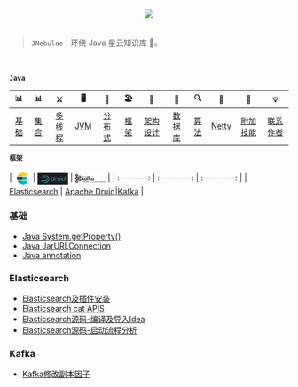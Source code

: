 
<div align="center">  

<img src="http://5b0988e595225.cdn.sohucs.com/images/20180107/7c9e6cd0d3f44c9ab6d7545dc60839d3.gif" width=""/> 
<br/>

</div><br>


> `JNebulae`：环绕 Java 星云知识库 :milky_way:。

<br/>

**`Java`**

| 📊 | 📊 |⚔️ | 🖥 | 🚏 | 🏖  | 🌁| 📮 | 🔍 | 🚀 | 🌈 |💡|
| :--------: | :--------: | :---------: | :---------: | :---------: | :---------: | :---------:| :---------: | :-------: | :-------:| :------:|:------:|
| [基础](#基础) | [集合](#常用集合) | [多线程](#java-多线程)|[JVM](#jvm) | [分布式](#分布式相关) |[框架](#常用框架第三方组件)|[架构设计](#架构设计)| [数据库](#db-相关) |[算法](#数据结构与算法)|[Netty](#netty-相关)| [附加技能](#附加技能)|[联系作者](#联系作者) |


**`框架`**

| <img src="docs/images/elasticsearch_icon.jpg" width="30" hegiht="30" align=center /> | 
 <img src="docs/images/apache druid.png" width="55" hegiht="55" align=center /> |
 <img src="docs/images/kafka_icon.png" width="55" hegiht="55" align=center /> |
| :--------: | :---------: | :---------: |
| [Elasticsearch](#Elasticsearch) | [Apache Druid](#Apache-Druid)|[Kafka](#Kafka) |


### 基础
- [Java System.getProperty()](https://github.com/xinzhuxiansheng/blog-notes/blob/master/Java/Java%20System.getProperty().md)
- [Java JarURLConnection](https://github.com/xinzhuxiansheng/blog-notes/blob/master/Java/Java%20JarURLConnection.md)
- [Java annotation](https://github.com/xinzhuxiansheng/blog-notes/blob/master/Java/Java%20annotation.md)



###  Elasticsearch  
- [Elasticsearch及插件安装](https://github.com/xinzhuxiansheng/blog-notes/blob/master/Elasticsearch/Elasticsearch%E5%8F%8A%E6%8F%92%E4%BB%B6%E5%AE%89%E8%A3%85.md)
- [Elasticsearch cat APIS](https://github.com/xinzhuxiansheng/blog-notes/blob/master/Elasticsearch/Elasticsearch%20cat%20APIS.md)
- [Elasticsearch源码-编译及导入Idea](https://github.com/xinzhuxiansheng/blog-notes/blob/master/Elasticsearch/Elasticsearch%E6%BA%90%E7%A0%81%E7%BC%96%E8%AF%91%E5%8F%8A%E5%AF%BC%E5%85%A5Idea.md)
- [Elasticsearch源码-启动流程分析](https://github.com/xinzhuxiansheng/blog-notes/blob/master/Elasticsearch/Elasticsearch%E6%BA%90%E7%A0%81%20Node%E5%90%AF%E5%8A%A8%E6%B5%81%E7%A8%8B%E5%88%86%E6%9E%90.md)


### Kafka
- [Kafka修改副本因子](https://github.com/xinzhuxiansheng/blog-notes/blob/master/Kafka/kafka%E4%BF%AE%E6%94%B9%E5%89%AF%E6%9C%AC%E5%9B%A0%E5%AD%90.md)